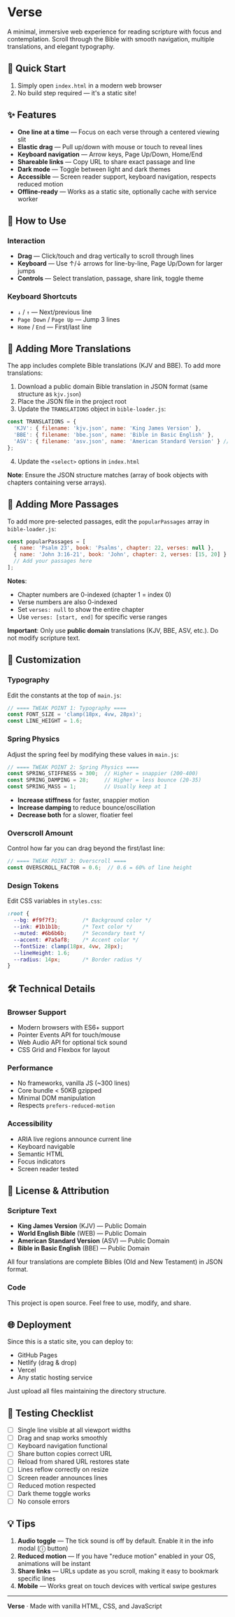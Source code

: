 # Verse

A minimal, immersive web experience for reading scripture with focus and contemplation. Scroll through the Bible with smooth navigation, multiple translations, and elegant typography.

## 🚀 Quick Start

1. Simply open `index.html` in a modern web browser
2. No build step required — it's a static site!

## ✨ Features

- **One line at a time** — Focus on each verse through a centered viewing slit
- **Elastic drag** — Pull up/down with mouse or touch to reveal lines
- **Keyboard navigation** — Arrow keys, Page Up/Down, Home/End
- **Shareable links** — Copy URL to share exact passage and line
- **Dark mode** — Toggle between light and dark themes
- **Accessible** — Screen reader support, keyboard navigation, respects reduced motion
- **Offline-ready** — Works as a static site, optionally cache with service worker

## 📖 How to Use

### Interaction
- **Drag** — Click/touch and drag vertically to scroll through lines
- **Keyboard** — Use ↑/↓ arrows for line-by-line, Page Up/Down for larger jumps
- **Controls** — Select translation, passage, share link, toggle theme

### Keyboard Shortcuts
- `↓` / `↑` — Next/previous line
- `Page Down` / `Page Up` — Jump 3 lines
- `Home` / `End` — First/last line

## 📝 Adding More Translations

The app includes complete Bible translations (KJV and BBE). To add more translations:

1. Download a public domain Bible translation in JSON format (same structure as `kjv.json`)
2. Place the JSON file in the project root
3. Update the `TRANSLATIONS` object in `bible-loader.js`:

```javascript
const TRANSLATIONS = {
  'KJV': { filename: 'kjv.json', name: 'King James Version' },
  'BBE': { filename: 'bbe.json', name: 'Bible in Basic English' },
  'ASV': { filename: 'asv.json', name: 'American Standard Version' } // Add here
};
```

4. Update the `<select>` options in `index.html`

**Note**: Ensure the JSON structure matches (array of book objects with chapters containing verse arrays).

## 📝 Adding More Passages

To add more pre-selected passages, edit the `popularPassages` array in `bible-loader.js`:

```javascript
const popularPassages = [
  { name: 'Psalm 23', book: 'Psalms', chapter: 22, verses: null },
  { name: 'John 3:16-21', book: 'John', chapter: 2, verses: [15, 20] },
  // Add your passages here
];
```

**Notes**: 
- Chapter numbers are 0-indexed (chapter 1 = index 0)
- Verse numbers are also 0-indexed
- Set `verses: null` to show the entire chapter
- Use `verses: [start, end]` for specific verse ranges

**Important**: Only use **public domain** translations (KJV, BBE, ASV, etc.). Do not modify scripture text.

## 🎨 Customization

### Typography
Edit the constants at the top of `main.js`:

```javascript
// ==== TWEAK POINT 1: Typography ====
const FONT_SIZE = 'clamp(18px, 4vw, 28px)';
const LINE_HEIGHT = 1.6;
```

### Spring Physics
Adjust the spring feel by modifying these values in `main.js`:

```javascript
// ==== TWEAK POINT 2: Spring Physics ====
const SPRING_STIFFNESS = 300;  // Higher = snappier (200-400)
const SPRING_DAMPING = 28;     // Higher = less bounce (20-35)
const SPRING_MASS = 1;         // Usually keep at 1
```

- **Increase stiffness** for faster, snappier motion
- **Increase damping** to reduce bounce/oscillation
- **Decrease both** for a slower, floatier feel

### Overscroll Amount
Control how far you can drag beyond the first/last line:

```javascript
// ==== TWEAK POINT 3: Overscroll ====
const OVERSCROLL_FACTOR = 0.6;  // 0.6 = 60% of line height
```

### Design Tokens
Edit CSS variables in `styles.css`:

```css
:root {
  --bg: #f9f7f3;        /* Background color */
  --ink: #1b1b1b;       /* Text color */
  --muted: #6b6b6b;     /* Secondary text */
  --accent: #7a5af8;    /* Accent color */
  --fontSize: clamp(18px, 4vw, 28px);
  --lineHeight: 1.6;
  --radius: 14px;       /* Border radius */
}
```

## 🛠️ Technical Details

### Browser Support
- Modern browsers with ES6+ support
- Pointer Events API for touch/mouse
- Web Audio API for optional tick sound
- CSS Grid and Flexbox for layout

### Performance
- No frameworks, vanilla JS (~300 lines)
- Core bundle < 50KB gzipped
- Minimal DOM manipulation
- Respects `prefers-reduced-motion`

### Accessibility
- ARIA live regions announce current line
- Keyboard navigable
- Semantic HTML
- Focus indicators
- Screen reader tested

## 📄 License & Attribution

### Scripture Text
- **King James Version** (KJV) — Public Domain
- **World English Bible** (WEB) — Public Domain  
- **American Standard Version** (ASV) — Public Domain
- **Bible in Basic English** (BBE) — Public Domain

All four translations are complete Bibles (Old and New Testament) in JSON format.

### Code
This project is open source. Feel free to use, modify, and share.

## 🌐 Deployment

Since this is a static site, you can deploy to:
- GitHub Pages
- Netlify (drag & drop)
- Vercel
- Any static hosting service

Just upload all files maintaining the directory structure.

## 🎯 Testing Checklist

- [ ] Single line visible at all viewport widths
- [ ] Drag and snap works smoothly
- [ ] Keyboard navigation functional
- [ ] Share button copies correct URL
- [ ] Reload from shared URL restores state
- [ ] Lines reflow correctly on resize
- [ ] Screen reader announces lines
- [ ] Reduced motion respected
- [ ] Dark theme toggle works
- [ ] No console errors

## 💡 Tips

1. **Audio toggle** — The tick sound is off by default. Enable it in the info modal (ⓘ button)
2. **Reduced motion** — If you have "reduce motion" enabled in your OS, animations will be instant
3. **Share links** — URLs update as you scroll, making it easy to bookmark specific lines
4. **Mobile** — Works great on touch devices with vertical swipe gestures

---

**Verse** · Made with vanilla HTML, CSS, and JavaScript

